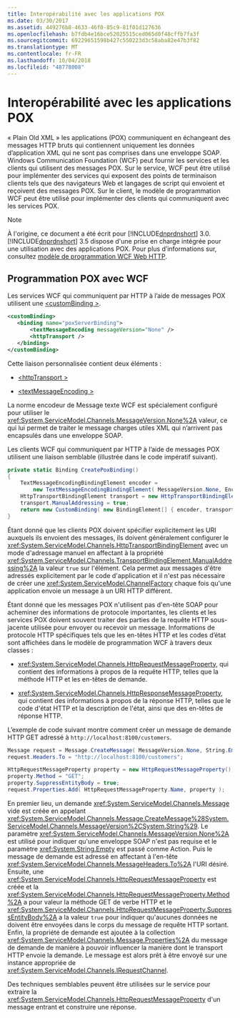 ```yaml
---
title: Interopérabilité avec les applications POX
ms.date: 03/30/2017
ms.assetid: 449276b8-4633-46f0-85c9-81f01d127636
ms.openlocfilehash: b7fdb4e16bce52025515ced065d0f48cffb7fa3f
ms.sourcegitcommit: 69229651598b427c550223d3c58aba82e47b3f82
ms.translationtype: MT
ms.contentlocale: fr-FR
ms.lasthandoff: 10/04/2018
ms.locfileid: "48778008"
---
```

# <a name="interoperability-with-pox-applications"></a>Interopérabilité avec les applications POX

« Plain Old XML » les applications (POX) communiquent en échangeant des messages HTTP bruts qui contiennent uniquement les données d’application XML qui ne sont pas comprises dans une enveloppe SOAP. Windows Communication Foundation (WCF) peut fournir les services et les clients qui utilisent des messages POX. Sur le service, WCF peut être utilisé pour implémenter des services qui exposent des points de terminaison clients tels que des navigateurs Web et langages de script qui envoient et reçoivent des messages POX. Sur le client, le modèle de programmation WCF peut être utilisé pour implémenter des clients qui communiquent avec les services POX.  
  
> [!NOTE]
> À l'origine, ce document a été écrit pour [!INCLUDE[dnprdnshort](../../../../includes/dnprdnshort-md.md)] 3.0.  [!INCLUDE[dnprdnshort](../../../../includes/dnprdnshort-md.md)] 3.5 dispose d'une prise en charge intégrée pour une utilisation avec des applications POX. Pour plus d’informations sur, consultez [modèle de programmation WCF Web HTTP](../../../../docs/framework/wcf/feature-details/wcf-web-http-programming-model.md).
  
## <a name="pox-programming-with-wcf"></a>Programmation POX avec WCF

Les services WCF qui communiquent par HTTP à l’aide de messages POX utilisent une [ \<customBinding >](../../../../docs/framework/configure-apps/file-schema/wcf/custombinding.md).

```xml
<customBinding>
   <binding name="poxServerBinding">
       <textMessageEncoding messageVersion="None" />
       <httpTransport />
   </binding>
</customBinding>
```

Cette liaison personnalisée contient deux éléments :

- [\<httpTransport >](../../../../docs/framework/configure-apps/file-schema/wcf/httptransport.md)

- [\<textMessageEncoding >](../../../../docs/framework/configure-apps/file-schema/wcf/textmessageencoding.md)

La norme encodeur de Message texte WCF est spécialement configuré pour utiliser le <xref:System.ServiceModel.Channels.MessageVersion.None%2A> valeur, ce qui lui permet de traiter le message charges utiles XML qui n’arrivent pas encapsulés dans une enveloppe SOAP.

Les clients WCF qui communiquent par HTTP à l’aide de messages POX utilisent une liaison semblable (illustrée dans le code impératif suivant).

```csharp
private static Binding CreatePoxBinding()
{
    TextMessageEncodingBindingElement encoder =
        new TextMessageEncodingBindingElement( MessageVersion.None, Encoding.UTF8 );
    HttpTransportBindingElement transport = new HttpTransportBindingElement();
    transport.ManualAddressing = true;
    return new CustomBinding( new BindingElement[] { encoder, transport } );
}
```

Étant donné que les clients POX doivent spécifier explicitement les URI auxquels ils envoient des messages, ils doivent généralement configurer le <xref:System.ServiceModel.Channels.HttpTransportBindingElement> avec un mode d'adressage manuel en affectant à la propriété <xref:System.ServiceModel.Channels.TransportBindingElement.ManualAddressing%2A> la valeur `true` sur l'élément. Cela permet aux messages d'être adressés explicitement par le code d'application et il n'est pas nécessaire de créer une <xref:System.ServiceModel.ChannelFactory> chaque fois qu'une application envoie un message à un URI HTTP différent.

Étant donné que les messages POX n'utilisent pas d'en-tête SOAP pour acheminer des informations de protocole importantes, les clients et les services POX doivent souvent traiter des parties de la requête HTTP sous-jacente utilisée pour envoyer ou recevoir un message. Informations de protocole HTTP spécifiques tels que les en-têtes HTTP et les codes d’état sont affichées dans le modèle de programmation WCF à travers deux classes :

- <xref:System.ServiceModel.Channels.HttpRequestMessageProperty>, qui contient des informations à propos de la requête HTTP, telles que la méthode HTTP et les en-têtes de demande.

- <xref:System.ServiceModel.Channels.HttpResponseMessageProperty>, qui contient des informations à propos de la réponse HTTP, telles que le code d'état HTTP et la description de l'état, ainsi que des en-têtes de réponse HTTP.
  
L’exemple de code suivant montre comment créer un message de demande HTTP GET adressé à `http://localhost:8100/customers`.

```csharp
Message request = Message.CreateMessage( MessageVersion.None, String.Empty );
request.Headers.To = "http://localhost:8100/customers";

HttpRequestMessageProperty property = new HttpRequestMessageProperty();
property.Method = "GET";
property.SuppressEntityBody = true;
request.Properties.Add( HttpRequestMessageProperty.Name, property );
```

En premier lieu, un demande <xref:System.ServiceModel.Channels.Message> vide est créée en appelant <xref:System.ServiceModel.Channels.Message.CreateMessage%28System.ServiceModel.Channels.MessageVersion%2CSystem.String%29>. Le paramètre <xref:System.ServiceModel.Channels.MessageVersion.None%2A> est utilisé pour indiquer qu'une enveloppe SOAP n'est pas requise et le paramètre <xref:System.String.Empty> est passé comme Action. Puis le message de demande est adressé en affectant à l'en-tête <xref:System.ServiceModel.Channels.MessageHeaders.To%2A> l'URI désiré. Ensuite, une <xref:System.ServiceModel.Channels.HttpRequestMessageProperty> est créée et la <xref:System.ServiceModel.Channels.HttpRequestMessageProperty.Method%2A> a pour valeur la méthode GET de verbe HTTP et le <xref:System.ServiceModel.Channels.HttpRequestMessageProperty.SuppressEntityBody%2A> a la valeur `true` pour indiquer qu'aucunes données ne doivent être envoyées dans le corps du message de requête HTTP sortant. Enfin, la propriété de demande est ajoutée à la collection <xref:System.ServiceModel.Channels.Message.Properties%2A> du message de demande de manière à pouvoir influencer la manière dont le transport HTTP envoie la demande. Le message est alors prêt à être envoyé sur une instance appropriée de <xref:System.ServiceModel.Channels.IRequestChannel>.

Des techniques semblables peuvent être utilisées sur le service pour extraire la <xref:System.ServiceModel.Channels.HttpRequestMessageProperty> d'un message entrant et construire une réponse.
